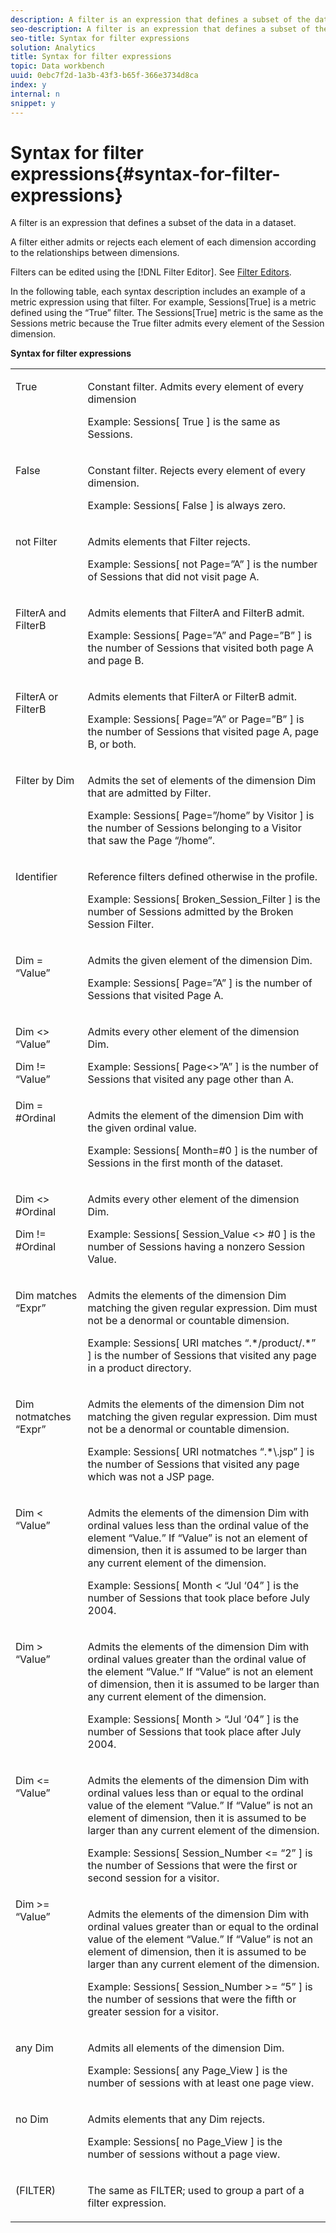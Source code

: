 ```yaml
---
description: A filter is an expression that defines a subset of the data in a dataset.
seo-description: A filter is an expression that defines a subset of the data in a dataset.
seo-title: Syntax for filter expressions
solution: Analytics
title: Syntax for filter expressions
topic: Data workbench
uuid: 0ebc7f2d-1a3b-43f3-b65f-366e3734d8ca
index: y
internal: n
snippet: y
---
```


# Syntax for filter expressions{#syntax-for-filter-expressions}

A filter is an expression that defines a subset of the data in a dataset.

A filter either admits or rejects each element of each dimension according to the relationships between dimensions.

Filters can be edited using the [!DNL Filter Editor]. See [Filter Editors](../../../home/c-get-started/c-analysis-vis/c-filter-editors/c-filter-editors.md#concept-2f343ecbed8240f18b0c1f1eccef11e3).

In the following table, each syntax description includes an example of a metric expression using that filter. For example, Sessions[True] is a metric defined using the “True” filter. The Sessions[True] metric is the same as the Sessions metric because the True filter admits every element of the Session dimension.

<table id="table_5D66E6C11B384460BAAA7A6130214594"> 
 <desc> 
  <b>Syntax for filter expressions</b> 
 </desc> 
 <tbody> 
  <tr valign="top"> 
   <td colname="col1"> <p>True </p> </td> 
   <td colname="col2"> <p>Constant filter. Admits every element of every dimension </p> <p>Example: Sessions[ True ] is the same as Sessions. </p> </td> 
  </tr> 
  <tr valign="top"> 
   <td colname="col1"> <p>False </p> </td> 
   <td colname="col2"> <p>Constant filter. Rejects every element of every dimension. </p> <p>Example: Sessions[ False ] is always zero. </p> </td> 
  </tr> 
  <tr valign="top"> 
   <td colname="col1"> <p>not Filter </p> </td> 
   <td colname="col2"> <p>Admits elements that Filter rejects. </p> <p>Example: Sessions[ not Page=”A” ] is the number of Sessions that did not visit page A. </p> </td> 
  </tr> 
  <tr valign="top"> 
   <td colname="col1"> <p>FilterA and FilterB </p> </td> 
   <td colname="col2"> <p>Admits elements that FilterA and FilterB admit. </p> <p>Example: Sessions[ Page=”A” and Page=”B” ] is the number of Sessions that visited both page A and page B. </p> </td> 
  </tr> 
  <tr valign="top"> 
   <td colname="col1"> <p>FilterA or FilterB </p> </td> 
   <td colname="col2"> <p>Admits elements that FilterA or FilterB admit. </p> <p>Example: Sessions[ Page=”A” or Page=”B” ] is the number of Sessions that visited page A, page B, or both. </p> </td> 
  </tr> 
  <tr valign="top"> 
   <td colname="col1"> <p>Filter by Dim </p> </td> 
   <td colname="col2"> <p>Admits the set of elements of the dimension Dim that are admitted by Filter. </p> <p>Example: Sessions[ Page=”/home” by Visitor ] is the number of Sessions belonging to a Visitor that saw the Page “/home”. </p> </td> 
  </tr> 
  <tr valign="top"> 
   <td colname="col1"> <p>Identifier </p> </td> 
   <td colname="col2"> <p>Reference filters defined otherwise in the profile. </p> <p>Example: Sessions[ Broken_Session_Filter ] is the number of Sessions admitted by the Broken Session Filter. </p> </td> 
  </tr> 
  <tr valign="top"> 
   <td colname="col1"> <p>Dim = “Value” </p> </td> 
   <td colname="col2"> <p>Admits the given element of the dimension Dim. </p> <p>Example: Sessions[ Page=”A” ] is the number of Sessions that visited Page A. </p> </td> 
  </tr> 
  <tr valign="top"> 
   <td colname="col1"> <p>Dim &lt;&gt; “Value” </p> <p>Dim != “Value” </p> </td> 
   <td colname="col2"> <p>Admits every other element of the dimension Dim. </p> <p>Example: Sessions[ Page&lt;&gt;”A” ] is the number of Sessions that visited any page other than A. </p> </td> 
  </tr> 
  <tr valign="top"> 
   <td colname="col1"> Dim = #Ordinal </td> 
   <td colname="col2"> <p>Admits the element of the dimension Dim with the given ordinal value. </p> <p>Example: Sessions[ Month=#0 ] is the number of Sessions in the first month of the dataset. </p> </td> 
  </tr> 
  <tr valign="top"> 
   <td colname="col1"> <p>Dim &lt;&gt; #Ordinal </p> <p>Dim != #Ordinal </p> </td> 
   <td colname="col2"> <p>Admits every other element of the dimension Dim. </p> <p>Example: Sessions[ Session_Value &lt;&gt; #0 ] is the number of Sessions having a nonzero Session Value. </p> </td> 
  </tr> 
  <tr valign="top"> 
   <td colname="col1"> <p>Dim matches “Expr” </p> </td> 
   <td colname="col2"> <p>Admits the elements of the dimension Dim matching the given regular expression. Dim must not be a denormal or countable dimension. </p> <p>Example: Sessions[ URI matches “.*/product/.*” ] is the number of Sessions that visited any page in a product directory. </p> </td> 
  </tr> 
  <tr valign="top"> 
   <td colname="col1"> <p>Dim notmatches “Expr” </p> </td> 
   <td colname="col2"> <p>Admits the elements of the dimension Dim not matching the given regular expression. Dim must not be a denormal or countable dimension. </p> <p>Example: Sessions[ URI notmatches “.*\.jsp” ] is the number of Sessions that visited any page which was not a JSP page. </p> </td> 
  </tr> 
  <tr valign="top"> 
   <td colname="col1"> <p>Dim &lt; “Value” </p> </td> 
   <td colname="col2"> <p>Admits the elements of the dimension Dim with ordinal values less than the ordinal value of the element “Value.” If “Value” is not an element of dimension, then it is assumed to be larger than any current element of the dimension. </p> <p>Example: Sessions[ Month &lt; “Jul ‘04” ] is the number of Sessions that took place before July 2004. </p> </td> 
  </tr> 
  <tr valign="top"> 
   <td colname="col1"> <p>Dim &gt; “Value” </p> </td> 
   <td colname="col2"> <p>Admits the elements of the dimension Dim with ordinal values greater than the ordinal value of the element “Value.” If “Value” is not an element of dimension, then it is assumed to be larger than any current element of the dimension. </p> <p>Example: Sessions[ Month &gt; “Jul ‘04” ] is the number of Sessions that took place after July 2004. </p> </td> 
  </tr> 
  <tr valign="top"> 
   <td colname="col1"> <p>Dim &lt;= “Value” </p> </td> 
   <td colname="col2"> <p>Admits the elements of the dimension Dim with ordinal values less than or equal to the ordinal value of the element “Value.” If “Value” is not an element of dimension, then it is assumed to be larger than any current element of the dimension. </p> <p>Example: Sessions[ Session_Number &lt;= “2” ] is the number of Sessions that were the first or second session for a visitor. </p> </td> 
  </tr> 
  <tr valign="top"> 
   <td colname="col1"> Dim &gt;= “Value” </td> 
   <td colname="col2"> <p>Admits the elements of the dimension Dim with ordinal values greater than or equal to the ordinal value of the element “Value.” If “Value” is not an element of dimension, then it is assumed to be larger than any current element of the dimension. </p> <p>Example: Sessions[ Session_Number &gt;= “5” ] is the number of sessions that were the fifth or greater session for a visitor. </p> </td> 
  </tr> 
  <tr valign="top"> 
   <td colname="col1"> <p>any Dim </p> </td> 
   <td colname="col2"> <p>Admits all elements of the dimension Dim. </p> <p>Example: Sessions[ any Page_View ] is the number of sessions with at least one page view. </p> </td> 
  </tr> 
  <tr valign="top"> 
   <td colname="col1"> <p>no Dim </p> </td> 
   <td colname="col2"> <p>Admits elements that any Dim rejects. </p> <p>Example: Sessions[ no Page_View ] is the number of sessions without a page view. </p> </td> 
  </tr> 
  <tr valign="top"> 
   <td colname="col1"> <p>(FILTER) </p> </td> 
   <td colname="col2"> <p>The same as FILTER; used to group a part of a filter expression. </p> </td> 
  </tr> 
 </tbody> 
</table>

